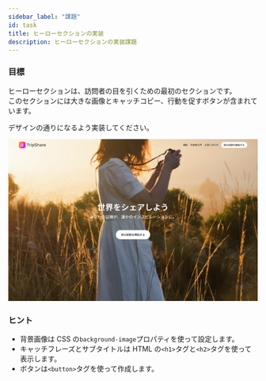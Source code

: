 ```yaml
---
sidebar_label: "課題"
id: task
title: ヒーローセクションの実装
description: ヒーローセクションの実装課題
---
```


### 目標

ヒーローセクションは、訪問者の目を引くための最初のセクションです。  
このセクションには大きな画像とキャッチコピー、行動を促すボタンが含まれています。

デザインの通りになるよう実装してください。

![ヒーローセクション](../img/ヒーロー.png)

### ヒント

- 背景画像は CSS の`background-image`プロパティを使って設定します。
- キャッチフレーズとサブタイトルは HTML の`<h1>`タグと`<h2>`タグを使って表示します。
- ボタンは`<button>`タグを使って作成します。
